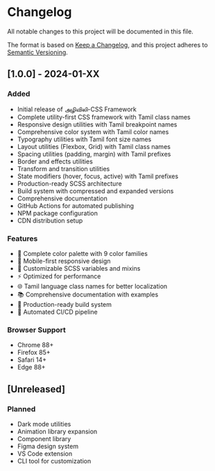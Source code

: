 # Changelog

All notable changes to this project will be documented in this file.

The format is based on [Keep a Changelog](https://keepachangelog.com/en/1.0.0/),
and this project adheres to [Semantic Versioning](https://semver.org/spec/v2.0.0.html).











## [1.0.0] - 2024-01-XX

### Added
- Initial release of அழிவிலி-CSS Framework
- Complete utility-first CSS framework with Tamil class names
- Responsive design utilities with Tamil breakpoint names
- Comprehensive color system with Tamil color names
- Typography utilities with Tamil font size names
- Layout utilities (Flexbox, Grid) with Tamil class names
- Spacing utilities (padding, margin) with Tamil prefixes
- Border and effects utilities
- Transform and transition utilities
- State modifiers (hover, focus, active) with Tamil prefixes
- Production-ready SCSS architecture
- Build system with compressed and expanded versions
- Comprehensive documentation
- GitHub Actions for automated publishing
- NPM package configuration
- CDN distribution setup

### Features
- 🎨 Complete color palette with 9 color families
- 📱 Mobile-first responsive design
- 🔧 Customizable SCSS variables and mixins
- ⚡ Optimized for performance
- 🌐 Tamil language class names for better localization
- 📚 Comprehensive documentation with examples
- 🚀 Production-ready build system
- 🔄 Automated CI/CD pipeline

### Browser Support
- Chrome 88+
- Firefox 85+
- Safari 14+
- Edge 88+

## [Unreleased]

### Planned
- Dark mode utilities
- Animation library expansion
- Component library
- Figma design system
- VS Code extension
- CLI tool for customization
